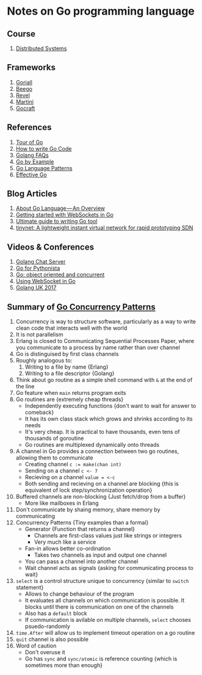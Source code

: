 # Notes on Go programming language

## Course

1. [Distributed Systems](https://pdos.csail.mit.edu/6.824/schedule.html)

## Frameworks 

1. [Goriall](http://www.gorillatoolkit.org/)
1. [Beego](https://beego.me/)
1. [Revel](http://revel.github.io/)
1. [Martini](http://martini.codegangsta.io/)
1. [Gocraft](https://github.com/gocraft/web)

## References

1. [Tour of Go](https://tour.golang.org/welcome/1)
1. [How to write Go Code](https://golang.org/doc/code.html)
1. [Golang FAQs](https://golang.org/doc/faq)
1. [Go by Example](https://gobyexample.com/)
1. [Go Language Patterns](http://www.golangpatterns.info/)
1. [Effective Go](https://golang.org/doc/effective_go.html)

## Blog Articles

1. [About Go Language — An Overview](https://hackernoon.com/about-go-language-an-overview-bba4b04f454b)
1. [Getting started with WebSockets in Go](https://blog.codeship.com/getting-started-with-websockets-in-go/)
1. [Ultimate guide to writing Go tool](https://t.co/NICV3z6PP2)
1. [tinynet: A lightweight instant virtual network for rapid prototyping SDN]()

## Videos & Conferences

1. [Golang Chat Server](https://www.youtube.com/watch?v=cNxfgXrHeAg)
1. [Go for Pythonista](https://www.youtube.com/watch?v=elu0VpLzJL8)
1. [Go: object oriented and concurrent](https://www.youtube.com/watch?v=Ng8m5VXsn8Q)
1. [Using WebSocket in Go](https://www.youtube.com/watch?v=CIh8qN7LO8M)
1. [Golang UK 2017](https://www.youtube.com/channel/UC9ZNrGdT2aAdrNbX78lbNlQ/videos)


## Summary of [Go Concurrency Patterns](https://www.youtube.com/watch?v=f6kdp27TYZs)

1. Concurrency is way to structure software, particularly as a way to write clean code that interacts well with the world
1. It is not parallelism
1. Erlang is closed to Communicating Sequential Processes Paper, where you communicate to a process by name rather than over channel
1. Go is distinguised by first class channels
1. Roughly analogous to:
    1. Writing to a file by name {Erlang}
    1. Writing to a file descriptor {Golang}
1. Think about go routine as a simple shell command with `&` at the end of the line
1. Go feature when `main` returns program exits
1. Go routines are {extremely cheap threads}
    - Independently executing functions {don't want to wait for answer to comeback}
    - It has its own class stack which grows and shrinks according to its needs
    - It's very cheap. It is practical to have thousands, even tens of thousands of goroutine
    - Go routines are multiplexed dynamically onto threads
1. A channel in Go provides a connection between two go routines, allowing them to communicate
    - Creating channel `c := make(chan int)`
    - Sending on a channel `c <- 7`
    - Recieving on a channel `value = <-c`
    - Both sending and recieving on a channel are blocking {this is equivalent of lock step/synchronization operation}
1. Buffered channels are non-blocking {Just fetch/drop from a buffer}
    - More like mailboxes in Erlang
1. Don't communicate by shaing memory, share memory by communicating
1. Concurrency Patterns {Tiny examples than a formal}
    - Generator {Function that returns a channel}
        - Channels are first-class values just like strings or integrers
        - Very much like a service
    - Fan-in allows better co-ordination
        - Takes two channels as input and output one channel
    - You can pass a channel into another channel
    - Wait channel acts as signals {asking for communicating process to wait}
1. `select` is a control structure unique to concurrency {similar to `switch` statement}
    - Allows to change behaviour of the program
    - It evaluates all channels on which communication is possible. It blocks until there is communication on one of the channels
    - Also has a `default` block
    - If communication is avilable on multiple channels, `select` chooses psuedo-randomly
1. `time.After` will allow us to implement timeout operation on a go routine
1. `quit` channel is also possible
1. Word of caution
    - Don't overuse it
    - Go has `sync` and `sync/atomic` is reference counting {which is sometimes more than enough}